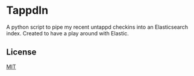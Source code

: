 # TappdIn

A python script to pipe my recent untappd checkins into an Elasticsearch index. Created to have a play around with Elastic. 

## License
[MIT](https://choosealicense.com/licenses/mit/)
